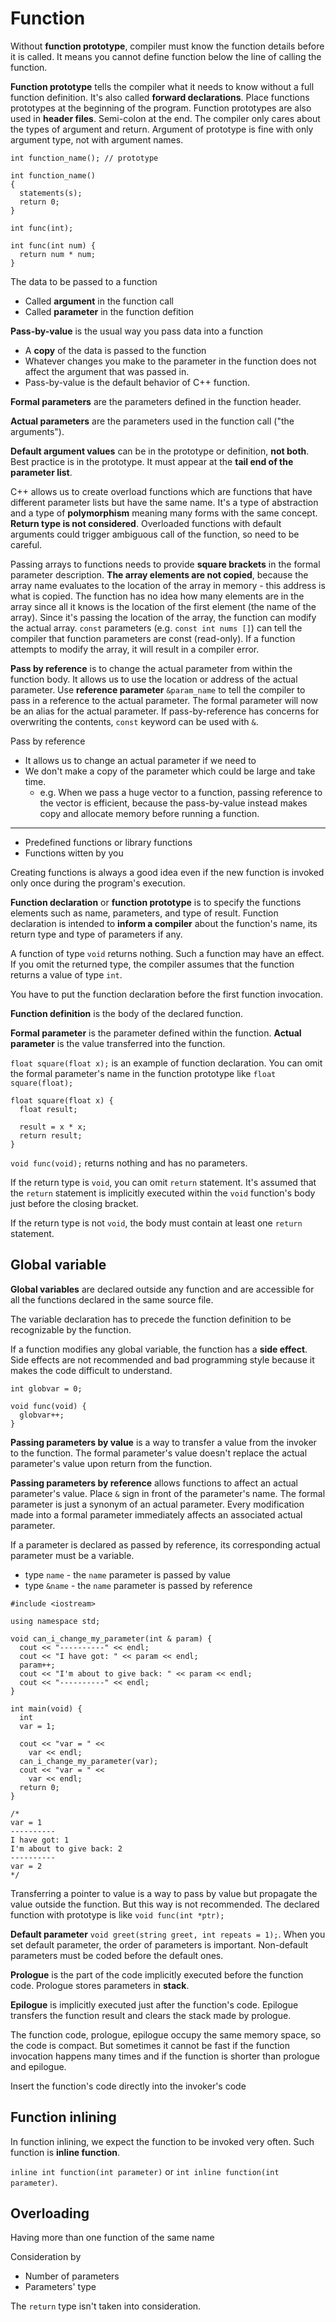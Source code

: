 # Function

Without **function prototype**, compiler must know the function details before it is called. It means you cannot define function below the line of calling the function.

**Function prototype** tells the compiler what it needs to know without a full function definition. It's also called **forward declarations**. Place functions prototypes at the beginning of the program. Function prototypes are also used in **header files**. Semi-colon at the end. The compiler only cares about the types of argument and return. Argument of prototype is fine with only argument type, not with argument names.

```
int function_name(); // prototype

int function_name()
{
  statements(s);
  return 0;
}

int func(int);

int func(int num) {
  return num * num;
}
```

The data to be passed to a function
- Called **argument** in the function call
- Called **parameter** in the function defition

**Pass-by-value** is the usual way you pass data into a function
- A **copy** of the data is passed to the function
- Whatever changes you make to the parameter in the function does not affect the argument that was passed in.
- Pass-by-value is the default behavior of C++ function.

**Formal parameters** are the parameters defined in the function header.

**Actual parameters** are the parameters used in the function call ("the arguments").

**Default argument values** can be in the prototype or definition, **not both**. Best practice is in the prototype. It must appear at the **tail end of the parameter list**.

C++ allows us to create overload functions which are functions that have different parameter lists but have the same name. It's a type of abstraction and a type of **polymorphism** meaning many forms with the same concept. **Return type is not considered**. Overloaded functions with default arguments could trigger ambiguous call of the function, so need to be careful.

Passing arrays to functions needs to provide **square brackets** in the formal parameter description. **The array elements are not copied**, because the array name evaluates to the location of the array in memory - this address is what is copied. The function has no idea how many elements are in the array since all it knows is the location of the first element (the name of the array). Since it's passing the location of the array, the function can modify the actual array. `const` parameters (e.g. `const int nums []`) can tell the compiler that function parameters are const (read-only). If a function attempts to modify the array, it will result in a compiler error.

**Pass by reference** is to change the actual parameter from within the function body. It allows us to use the location or address of the actual parameter. Use **reference parameter** `&param_name` to tell the compiler to pass in a reference to the actual parameter. The formal parameter will now be an alias for the actual parameter. If pass-by-reference has concerns for overwriting the contents, `const` keyword can be used with `&`.

Pass by reference
- It allows us to change an actual parameter if we need to
- We don't make a copy of the parameter which could be large and take time.
  - e.g. When we pass a huge vector to a function, passing reference to the vector is efficient, because the pass-by-value instead makes copy and allocate memory before running a function.

-----------

- Predefined functions or library functions
- Functions witten by you

Creating functions is always a good idea even if the new function is invoked only once during the program's execution.

**Function declaration** or **function prototype** is to specify the functions elements such as name, parameters, and 
type of result. Function declaration is intended to **inform a compiler** about the function's name, its return type and 
type of parameters if any.

A function of type `void` returns nothing. Such a function may have an effect. If you omit the returned type, the compiler 
assumes that the function returns a value of type `int`.

You have to put the function declaration before the first function invocation.

**Function definition** is the body of the declared function.

**Formal parameter** is the parameter defined within the function. **Actual parameter** is the value transferred into 
the function.

`float square(float x);` is an example of function declaration. You can omit the formal parameter's name in the function 
prototype like `float square(float);`

```
float square(float x) {
  float result;
  
  result = x * x;
  return result;
}
```

`void func(void);` returns nothing and has no parameters.

If the return type is `void`, you can omit `return` statement. It's assumed that the `return` statement is implicitly 
executed within the `void` function's body just before the closing bracket.

If the return type is not `void`, the body must contain at least one `return` statement.

## Global variable

**Global variables** are declared outside any function and are accessible for all the functions declared in the same 
source file.

The variable declaration has to precede the function definition to be recognizable by the function.

If a function modifies any global variable, the function has a **side effect**. Side effects are not recommended and bad 
programming style because it makes the code difficult to understand.

```
int globvar = 0;

void func(void) {
  globvar++;
}
```

**Passing parameters by value** is a way to transfer a value from the invoker to the function. The formal parameter's 
value doesn't replace the actual parameter's value upon return from the function.

**Passing parameters by reference** allows functions to affect an actual parameter's value. Place `&` sign in front of 
the parameter's name. The formal parameter is just a synonym of an actual parameter. Every modification made into a 
formal parameter immediately affects an associated actual parameter.

If a parameter is declared as passed by reference, its corresponding actual parameter must be a variable.

- type `name` - the `name` parameter is passed by value
- type `&name` - the `name` parameter is passed by reference

```
#include <iostream>

using namespace std;

void can_i_change_my_parameter(int & param) {
  cout << "----------" << endl;
  cout << "I have got: " << param << endl;
  param++;
  cout << "I'm about to give back: " << param << endl;
  cout << "----------" << endl;
}

int main(void) {
  int
  var = 1;

  cout << "var = " <<
    var << endl;
  can_i_change_my_parameter(var);
  cout << "var = " <<
    var << endl;
  return 0;
}

/*
var = 1
----------
I have got: 1
I'm about to give back: 2
----------
var = 2
*/
```

Transferring a pointer to value is a way to pass by value but propagate the value outside the function. But this way is 
not recommended. The declared function with prototype is like `void func(int *ptr);`

**Default parameter** `void greet(string greet, int repeats = 1);`. When you set default parameter, the order of 
parameters is important. Non-default parameters must be coded before the default ones.

**Prologue** is the part of the code implicitly executed before the function code. Prologue stores parameters in **stack**.

**Epilogue** is implicitly executed just after the function's code. Epilogue transfers the function result and clears the 
stack made by prologue.

The function code, prologue, epilogue occupy the same memory space, so the code is compact. But sometimes it cannot be 
fast if the function invocation happens many times and if the function is shorter than prologue and epilogue.

Insert the function's code directly into the invoker's code

## Function inlining

In function inlining, we expect the function to be invoked very often. Such function is **inline function**.

`inline int function(int parameter)` or `int inline function(int parameter)`.

## Overloading

Having more than one function of the same name

Consideration by
- Number of parameters
- Parameters' type

The `return` type isn't taken into consideration.
